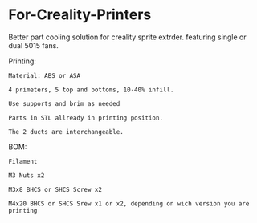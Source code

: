 # For-Creality-Printers
Better part cooling solution for creality sprite extrder. featuring single or dual 5015 fans.

Printing:

	Material: ABS or ASA
 
	4 primeters, 5 top and bottoms, 10-40% infill.
 
	Use supports and brim as needed
 
	Parts in STL allready in printing position.
 
	The 2 ducts are interchangeable.

BOM:

	Filament
 
	M3 Nuts x2
 
	M3x8 BHCS or SHCS Screw x2
 
	M4x20 BHCS or SHCS Srew x1 or x2, depending on wich version you are printing
